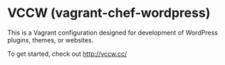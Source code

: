 # VCCW (vagrant-chef-wordpress)

This is a Vagrant configuration designed for development of WordPress plugins, themes, or websites.

To get started, check out <http://vccw.cc/>
